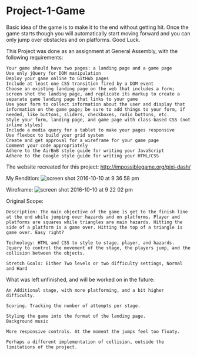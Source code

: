 # Project-1-Game

Basic idea of the game is to make it to the end without getting hit. Once the game starts though you will automatically start moving forward and you can only jump over obstacles and on platforms. Good Luck. 

This Project was done as an assignment at General Assembly, with the following requirements:

	Your game should have two pages: a landing page and a game page
	Use only jQuery for DOM manipulation
	Deploy your game online to GitHub pages
	Include at least one CSS transition fired by a DOM event
	Choose an existing landing page on the web that includes a form; screen shot the landing page, and replicate its markup to create a separate game landing page that links to your game
	Use your form to collect information about the user and display that information on the game page; be sure to add things to your form, if needed, like buttons, sliders, checkboxes, radio buttons, etc.
	Style your form, landing page, and game page with class-based CSS (not inline styles)
	Include a media query for a tablet to make your pages responsive
	Use flexbox to build your grid system
	Create and get approval for a wireframe for your game page
	Comment your code appropriately
	Adhere to the AirBnB style guide for writing your JavaScript
	Adhere to the Google style guide for writing your HTML/CSS

The website recreated for this project: 
http://impossiblegame.org/pixi-dash/

My Rendition:
![screen shot 2016-10-10 at 9 36 58 pm](https://cloud.githubusercontent.com/assets/20092541/19258728/d174748a-8f48-11e6-9afa-5b53e346ace6.png)

Wireframe: 
![screen shot 2016-10-10 at 9 22 02 pm](https://cloud.githubusercontent.com/assets/20092541/19258742/f08b2800-8f48-11e6-9254-61f206b22b2f.png)


Original Scope: 

	Description: The main objective of the game is get to the finish line at the end while jumping over hazards and on platforms. Player and platforms are squares while triangles are main hazards. Hitting the side of a platform is a game over. Hitting the top of a triangle is game over. Easy right?

	Technology: HTML and CSS to style to stage, player, and hazards. Jquery to control the movement of the stage, the players jump, and the collision between the objects.

	Stretch Goals: Either Two levels or two difficulty settings, Normal and Hard
	
What was left unfinished, and will be worked on in the future: 

	An Additional stage, with more platforming, and a bit higher difficulty. 

	Scoring. Tracking the number of attempts per stage.

	Styling the game into the format of the landing page.
	Background music 

	More responsive controls. At the moment the jumps feel too floaty. 

	Perhaps a different implementation of collision, outside the limitations of the project.
